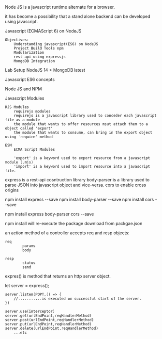 Node JS
is a javascript runtime alternate for a browser.

it has become a possibility that a stand alone backend can be developed using 
javascript.

Javascript (ECMAScript 6) on NodeJS

    Objectives:
        Understanding javascript(ES6) on NodeJS
        Project Build Tools npm
        Modularization
        rest api using expressjs
        MongoDB Integration

Lab Setup
    NodeJS  14 >
    MongoDB latest

Javascript ES6 concepts

Node JS and NPM

Javascript Modules

    RJS Modules
        requirejs modules
        requirejs is a javascript library used to conceder each javascript file as a module
        the module that wants to offer resources msut attach them to a object called 'export'
        the module that wants to consume, can bring in the export object using 'require' method

    ESM
        ECMA Script Modules

        'export' is a keyword used to export resource from a javascript module (.mjs)
        'import' is a keyword used to import resource into a javascript file.


express             is a rest-api cosntruction library
body-parser         is a library used to parse JSON into javascript object and vice-versa.
cors                to enable cross origins

npm install express --save
npm install body-parser --save
npm install cors --save

npm install express body-parser cors --save

npm install    will re-execute the package download from packgae.json

an action method of a controller accepts req and resp objects:

    req
            params
            body

    resp
            status
            send

expres() is method that returns an http server object.

let server = express();

    server.listen(POPT,() => {
        //...........is executed on successful start of the server.
    })

    server.use(interceptor)
    server.get(urlEndPoint,reqHandlerMethod)
    server.post(urlEndPoint,reqHandlerMethod)
    server.put(urlEndPoint,reqHandlerMethod)
    server.delete(urlEndPoint,reqHandlerMethod)
        ...etc
